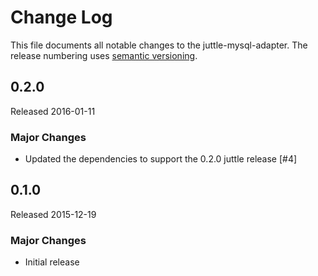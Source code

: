 # Change Log
This file documents all notable changes to the juttle-mysql-adapter. The release numbering uses [semantic versioning](http://semver.org).

## 0.2.0
Released 2016-01-11

### Major Changes
- Updated the dependencies to support the 0.2.0 juttle release [#4]

## 0.1.0
Released 2015-12-19

### Major Changes
- Initial release
